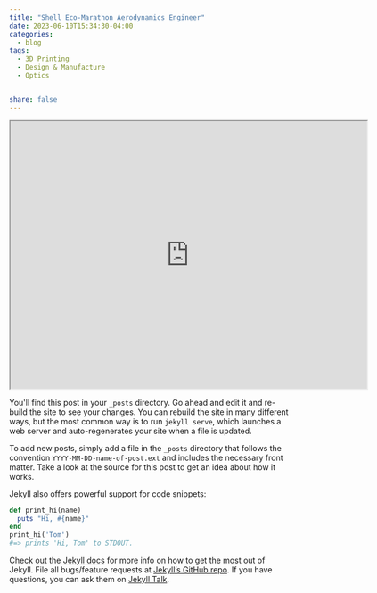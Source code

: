 ```yaml
---
title: "Shell Eco-Marathon Aerodynamics Engineer"
date: 2023-06-10T15:34:30-04:00
categories:
  - blog
tags:
  - 3D Printing
  - Design & Manufacture
  - Optics


share: false
---
```

<iframe src="https://drive.google.com/file/d/17CZNsADr5yGUjtME71Ft7Gha5d8v_g1f/preview" width="640" height="480" allow="autoplay"></iframe>







You'll find this post in your `_posts` directory. Go ahead and edit it and re-build the site to see your changes. You can rebuild the site in many different ways, but the most common way is to run `jekyll serve`, which launches a web server and auto-regenerates your site when a file is updated.

To add new posts, simply add a file in the `_posts` directory that follows the convention `YYYY-MM-DD-name-of-post.ext` and includes the necessary front matter. Take a look at the source for this post to get an idea about how it works.

Jekyll also offers powerful support for code snippets:

```ruby
def print_hi(name)
  puts "Hi, #{name}"
end
print_hi('Tom')
#=> prints 'Hi, Tom' to STDOUT.
```

Check out the [Jekyll docs][jekyll-docs] for more info on how to get the most out of Jekyll. File all bugs/feature requests at [Jekyll’s GitHub repo][jekyll-gh]. If you have questions, you can ask them on [Jekyll Talk][jekyll-talk].

[jekyll-docs]: https://jekyllrb.com/docs/home
[jekyll-gh]:   https://github.com/jekyll/jekyll
[jekyll-talk]: https://talk.jekyllrb.com/

